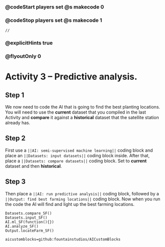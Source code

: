 ### @codeStart players set @s makecode 0
### @codeStop players set @s makecode 1

```template
//
```

### @explicitHints true
### @flyoutOnly 0

# Activity 3 – Predictive analysis.

## Step 1
We now need to code the AI that is going to find the best planting locations. 
You will need to use the **current** dataset that you compiled in the last Activity 
and **compare** it against a **historical** dataset that the satellite station already has.

## Step 2
First use a `||AI: semi-supervised machine learning||` coding block and place an `||Datasets: input datasets||` coding block inside.
After that, place a `||Datasets: compare datasets||` coding block. Set to **current** dataset and then **historical**.

## Step 3
Then place a `||AI: run predictive analysis||` coding block, followed by a `||Output: find best farming locations||` coding block. 
Now when you run the code the AI will find and light up the best farming locations.

```ghost
Datasets.compare_SF()
Datasets.input_SF()
AI.ml_SF(function(){})
AI.analyze_SF()
Output.locateFarm_SF()
```

```package
aicustomblocks=github:fountainstudios/AICustomBlocks
```